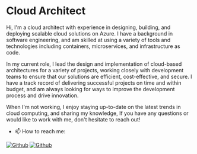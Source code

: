 # Cloud Architect

Hi, I'm a cloud architect with experience in designing, building, and deploying scalable cloud solutions on Azure. I have a background in software engineering, and am skilled at using a variety of tools and technologies including containers, microservices, and infrastructure as code.

In my current role, I lead the design and implementation of cloud-based architectures for a variety of projects, working closely with development teams to ensure that our solutions are efficient, cost-effective, and secure. I have a track record of delivering successful projects on time and within budget, and am always looking for ways to improve the development process and drive innovation.

When I'm not working, I enjoy staying up-to-date on the latest trends in cloud computing, and sharing my knowledge, If you have any questions or would like to work with me, don't hesitate to reach out!

- 📫 How to reach me:

[<img alt="Github" src="https://img.shields.io/badge/GitHub-%2312100E.svg?&style=for-the-badge&logo=Github&logoColor=white" />](https://github.com/Imadus00) [<img alt="Github" src="https://img.shields.io/badge/LinkedIn-0077B5?style=for-the-badge&logo=linkedin&logoColor=white" />](https://www.linkedin.com/in/imad-bensisaid-725378197/)

<!--
**Imadus00/imadus00** is a ✨ _special_ ✨ repository because its `README.md` (this file) appears on your GitHub profile.

Here are some ideas to get you started:

- 🔭 I’m currently working on ...
- 🌱 I’m currently learning ...
- 👯 I’m looking to collaborate on ...
- 🤔 I’m looking for help with ...
- 💬 Ask me about ...
- 📫 How to reach me: ...
- 😄 Pronouns: ...
- ⚡ Fun fact: ...
-->
